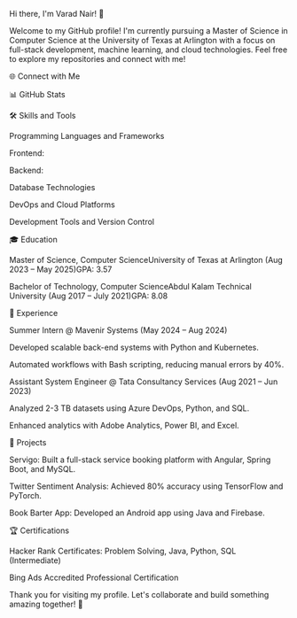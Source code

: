 Hi there, I'm Varad Nair! 👋

Welcome to my GitHub profile! I'm currently pursuing a Master of Science in Computer Science at the University of Texas at Arlington with a focus on full-stack development, machine learning, and cloud technologies. Feel free to explore my repositories and connect with me!



🌐 Connect with Me





📊 GitHub Stats

🛠️ Skills and Tools

Programming Languages and Frameworks

Frontend:
    

Backend:
   

Database Technologies

  

DevOps and Cloud Platforms

  

Development Tools and Version Control

  

🎓 Education

Master of Science, Computer ScienceUniversity of Texas at Arlington (Aug 2023 – May 2025)GPA: 3.57

Bachelor of Technology, Computer ScienceAbdul Kalam Technical University (Aug 2017 – July 2021)GPA: 8.08

💼 Experience

Summer Intern @ Mavenir Systems (May 2024 – Aug 2024)

Developed scalable back-end systems with Python and Kubernetes.

Automated workflows with Bash scripting, reducing manual errors by 40%.

Assistant System Engineer @ Tata Consultancy Services (Aug 2021 – Jun 2023)

Analyzed 2-3 TB datasets using Azure DevOps, Python, and SQL.

Enhanced analytics with Adobe Analytics, Power BI, and Excel.

🔬 Projects

Servigo: Built a full-stack service booking platform with Angular, Spring Boot, and MySQL.

Twitter Sentiment Analysis: Achieved 80% accuracy using TensorFlow and PyTorch.

Book Barter App: Developed an Android app using Java and Firebase.

🏆 Certifications

Hacker Rank Certificates: Problem Solving, Java, Python, SQL (Intermediate)

Bing Ads Accredited Professional Certification

Thank you for visiting my profile. Let's collaborate and build something amazing together! 🌟

